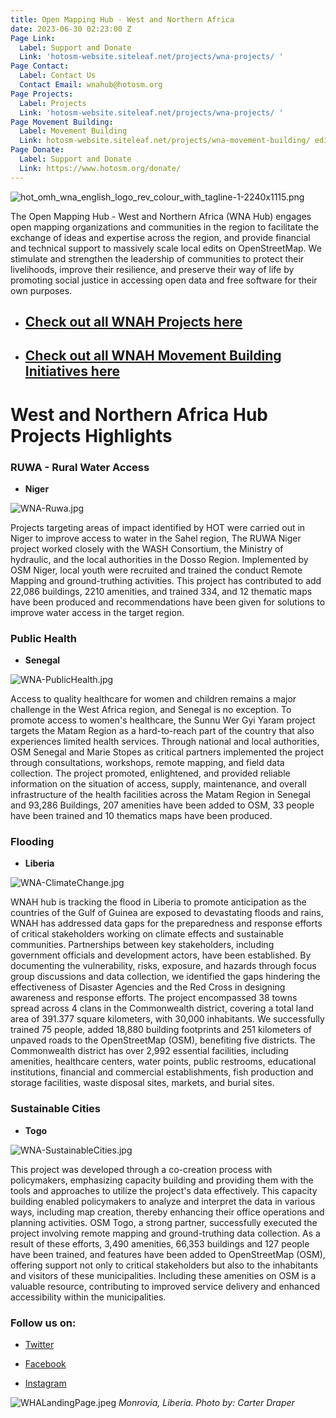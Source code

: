 ```yaml
---
title: Open Mapping Hub - West and Northern Africa
date: 2023-06-30 02:23:00 Z
Page Link:
  Label: Support and Donate
  Link: 'hotosm-website.siteleaf.net/projects/wna-projects/ '
Page Contact:
  Label: Contact Us
  Contact Email: wnahub@hotosm.org
Page Projects:
  Label: Projects
  Link: 'hotosm-website.siteleaf.net/projects/wna-projects/ '
Page Movement Building:
  Label: Movement Building
  Link: hotosm-website.siteleaf.net/projects/wna-movement-building/ edit
Page Donate:
  Label: Support and Donate
  Link: https://www.hotosm.org/donate/
---
```


![hot_omh_wna_english_logo_rev_colour_with_tagline-1-2240x1115.png](/uploads/hot_omh_wna_english_logo_rev_colour_with_tagline-1-2240x1115.png)

The Open Mapping Hub - West and Northern Africa (WNA Hub) engages open mapping organizations and communities in the region to facilitate the exchange of ideas and expertise across the region, and provide financial and technical support to massively scale local edits on OpenStreetMap. We stimulate and strengthen the leadership of communities to protect their livelihoods, improve their resilience, and preserve their way of life by promoting social justice in accessing open data and free software for their own purposes.

* ## [Check out all WNAH Projects here](https://www.hotosm.org/projects/wna-projects/) 

* ## [Check out all WNAH Movement Building Initiatives here](https://www.hotosm.org/projects/wna-movement-building/)

# West and Northern Africa Hub Projects Highlights

### RUWA - Rural Water Access

* **Niger**

![WNA-Ruwa.jpg](/uploads/WNA-Ruwa.jpg)

Projects targeting areas of impact identified by HOT were carried out in Niger to improve access to water in the Sahel region, The RUWA Niger project worked closely with the WASH Consortium, the Ministry of hydraulic, and the local authorities in the Dosso Region. Implemented by OSM Niger, local youth were recruited and trained the conduct Remote Mapping and ground-truthing activities. This project has contributed to add 22,086 buildings,  2210 amenities, and trained 334, and 12 thematic maps have been produced and recommendations have been given for solutions to improve water access in the target region.

### Public Health

* **Senegal**

![WNA-PublicHealth.jpg](/uploads/WNA-PublicHealth.jpg)

Access to quality healthcare for women and children remains a major challenge in the West Africa region, and Senegal is no exception. To promote access to women's healthcare, the Sunnu Wer Gyi Yaram project targets the Matam Region as a hard-to-reach part of the country that also experiences limited health services. Through national and local authorities, OSM Senegal and Marie Stopes as critical partners implemented the project through consultations, workshops, remote mapping, and field data collection.  The project promoted, enlightened, and provided reliable information on the situation of access, supply, maintenance, and overall infrastructure of the health facilities across the Matam Region in Senegal and 93,286 Buildings, 207 amenities have been added to OSM, 33 people have been trained and 10 thematics maps have been produced.

### Flooding

* **Liberia**

![WNA-ClimateChange.jpg](/uploads/WNA-ClimateChange.jpg)

WNAH hub is tracking the flood in Liberia to promote anticipation as the countries of the Gulf of Guinea are exposed to devastating floods and rains, WNAH has addressed data gaps for the preparedness and response efforts of critical stakeholders working on climate effects and sustainable communities. Partnerships between key stakeholders, including government officials and development actors, have been established. By documenting the vulnerability, risks, exposure, and hazards through focus group discussions and data collection, we identified the gaps hindering the effectiveness of Disaster Agencies and the Red Cross in designing awareness and response efforts. The project encompassed 38 towns spread across 4 clans in the Commonwealth district, covering a total land area of 391.377 square kilometers, with 30,000 inhabitants. We successfully trained 75 people, added 18,880 building footprints and 251 kilometers of unpaved roads to the OpenStreetMap (OSM), benefiting five districts. The Commonwealth district has over 2,992 essential facilities, including amenities, healthcare centers, water points, public restrooms, educational institutions, financial and commercial establishments, fish production and storage facilities, waste disposal sites, markets, and burial sites.

### Sustainable Cities

* **Togo**

![WNA-SustainableCities.jpg](/uploads/WNA-SustainableCities.jpg)

This project was developed through a co-creation process with policymakers, emphasizing capacity building and providing them with the tools and approaches to utilize the project's data effectively. This capacity building enabled policymakers to analyze and interpret the data in various ways, including map creation, thereby enhancing their office operations and planning activities. OSM Togo, a strong partner, successfully executed the project involving remote mapping and ground-truthing data collection. As a result of these efforts, 3,490 amenities, 66,353 buildings and 127 people have been trained, and features have been added to OpenStreetMap (OSM), offering support not only to critical stakeholders but also to the inhabitants and visitors of these municipalities. Including these amenities on OSM is a valuable resource, contributing to improved service delivery and enhanced accessibility within the municipalities.

### Follow us on:

* [Twitter](https://twitter.com/openmapping_wna)

* [Facebook](https://www.facebook.com/Hotwnah)

* [Instagram](https://www.instagram.com/open.mapping.hubs/)

![WHALandingPage.jpeg](/uploads/WHALandingPage.jpeg)
*Monrovia, Liberia. Photo by: Carter Draper*